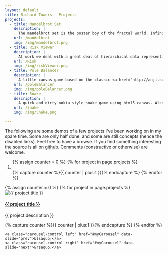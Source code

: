 ```yaml
---
layout: default
title: Richard Towers - Projects
projects:
  - title: Mandelbrot Set
    description: |
      The mandelbrot set is the poster boy of the fractal world. Infinite complexity from a simple iterated polynomial. It also makes a good test case for playing with the html canvas tag.
    url: /mandelbrot
    img: /img/mandelbrot.png
  - title: Risk Viewer
    description: |
      At work we deal with a great deal of hierarchical data representing insurance quotes. This is a concept for a tree viewer in JavaScript. It's basically a thin wrapper around the <a href="https://github.com/mbostock/d3/wiki/Tree-Layout">d3 tree layout</a> with some irrelevant pop culture references thrown in.
    url: /Risk
    img: /img/riskViewer.png
  - title: Pole Balancer
    description: |
      A little canvas game based on the classic <a href="http://anji.sourceforge.net/polebalance.htm">Pole Balancing</a> problem in control theory. The player has to write some JavaScript to sove the problem.
    url: /poleBalancer
    img: /img/poleBalancer.png
  - title: 5nake
    description: |
      A quick and dirty nokia style snake game using html5 canvas. Also uses angularJS and mongoDB for some user interface / presistence wizadry,
    url: /5nake
    img: /img/5nake.png

---
```


The following are some demos of a few projects I've been working on in my spare time. Some are only half done, and some are still concepts (hence the disabled links). Feel free to have a browse. If you find something interesting the source is all on [github](https://github.com/richardTowers). Comments (constructive or otherwise) are welcome.


<div class="row-fluid">
  <div id="myCarousel" class="projects carousel slide span10 offset1">
    <ol class="carousel-indicators">
      {% assign counter = 0 %}
      {% for project in page.projects %}
        <li data-target="#myCarousel" data-slide-to="{{ counter }}" {% if counter == 0 %}class="active"{% endif %}>&nbsp;</li>
      {% capture counter %}{{ counter | plus:1 }}{% endcapture %}
      {% endfor %}
    </ol>
    <div class="carousel-inner">
      {% assign counter = 0 %}
      {% for project in page.projects %}
      <div class="item {% if counter == 0 %}active{% endif %}">
        <img src="{{ project.img }}" alt="{{ project.title }}">
        <div class="carousel-caption">
          <h4><a href="{{ project.url }}">{{ project.title }}</a></h4>
          <p>{{ project.description }}</p>
        </div>
      </div>
      {% capture counter %}{{ counter | plus:1 }}{% endcapture %}
      {% endfor %}
    </div>
  
    <a class="carousel-control left" href="#myCarousel" data-slide="prev">&lsaquo;</a>
    <a class="carousel-control right" href="#myCarousel" data-slide="next">&rsaquo;</a>
  </div>
</div>